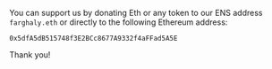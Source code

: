 You can support us by donating Eth or any token to our ENS address `farghaly.eth` or directly to the following Ethereum address:

```
0x5dfA5dB515748f3E2BCc8677A9332f4aFFad5A5E
```

Thank you!